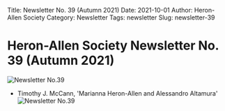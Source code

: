 Title: Newsletter No. 39 (Autumn 2021)
Date: 2021-10-01
Author: Heron-Allen Society
Category: Newsletter
Tags: newsletter
Slug: newsletter-39

# Heron-Allen Society Newsletter No. 39 (Autumn 2021)

![Newsletter No.39](/images/newsletters/Newsl39.jpg)

- Timothy J. McCann, 'Marianna Heron-Allen and Alessandro Altamura'
![Newsletter No.39](/images/newsletters/Newsl39.jpg)